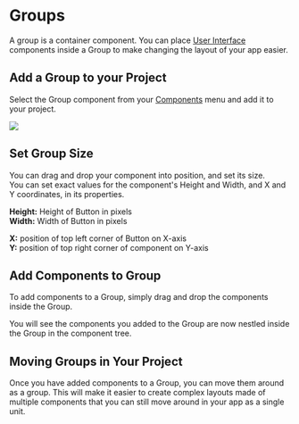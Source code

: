 # Groups

A group is a container component. You can place [User Interface](ui-components.md) components inside a Group to make changing the layout of your app easier.

## Add a Group to your Project

Select the Group component from your [Components](components.md) menu and add it to your project.

![](.gitbook/assets/screen-shot-2021-04-12-at-8.26.15-am.png)

## Set Group Size

You can drag and drop your component into position, and set its size. \
You can set exact values for the component's Height and Width, and X and Y coordinates, in its properties.

**Height:** Height of Button in pixels\
**Width:** Width of Button in pixels

**X:** position of top left corner of Button on X-axis\
**Y:** position of top right corner of component on Y-axis

## Add Components to Group

To add components to a Group, simply drag and drop the components inside the Group.

You will see the components you added to the Group are now nestled inside the Group in the component tree.

## Moving Groups in Your Project

Once you have added components to a Group, you can move them around as a group. This will make it easier to create complex layouts made of multiple components that you can still move around in your app as a single unit.

